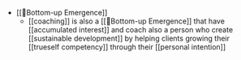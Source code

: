 - [[🌲Bottom-up Emergence]]
    - [[coaching]] is also a [[🌲Bottom-up Emergence]] that have [[accumulated interest]] and coach also a person who create [[sustainable development]] by helping clients growing their [[trueself competency]] through their [[personal intention]]
